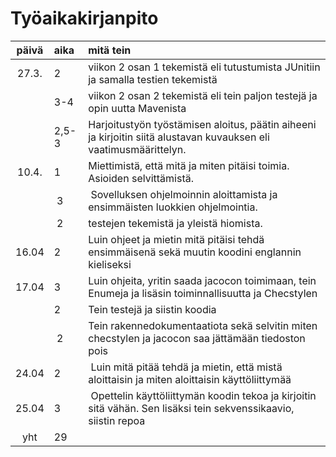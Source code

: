 # Työaikakirjanpito

| päivä | aika | mitä tein |
| :----:|:-----| :-----|
| 27.3. | 2    | viikon 2 osan 1 tekemistä eli tutustumista JUnitiin ja samalla testien tekemistä |
|	| 3-4  | viikon 2 osan 2 tekemistä eli tein paljon testejä ja opin uutta Mavenista |
|	| 2,5-3 | Harjoitustyön työstämisen aloitus, päätin aiheeni ja kirjoitin siitä alustavan kuvauksen eli vaatimusmäärittelyn. |
| 10.4. | 1| Miettimistä, että mitä ja miten pitäisi toimia. Asioiden selvittämistä.
| | 3 | Sovelluksen ohjelmoinnin aloittamista ja ensimmäisten luokkien ohjelmointia.
| | 2 | testejen tekemistä ja yleistä hiomista.
| 16.04 | 2 | Luin ohjeet ja mietin mitä pitäisi tehdä ensimmäisenä sekä muutin koodini englannin kieliseksi | 
| 17.04 | 3 | Luin ohjeita, yritin saada jacocon toimimaan, tein Enumeja ja lisäsin toiminnallisuutta ja Checstylen|
| | 2 | Tein testejä ja siistin koodia |
| | 2 | Tein rakennedokumentaatiota sekä selvitin miten checstylen ja jacocon saa jättämään tiedoston pois |
| 24.04 | 2 | Luin mitä pitää tehdä ja mietin, että mistä aloittaisin ja miten aloittaisin käyttöliittymää |
| 25.04 | 3 | Opettelin käyttöliittymän koodin tekoa ja kirjoitin sitä vähän. Sen lisäksi tein sekvenssikaavio, siistin repoa |
| yht | 29 | |
